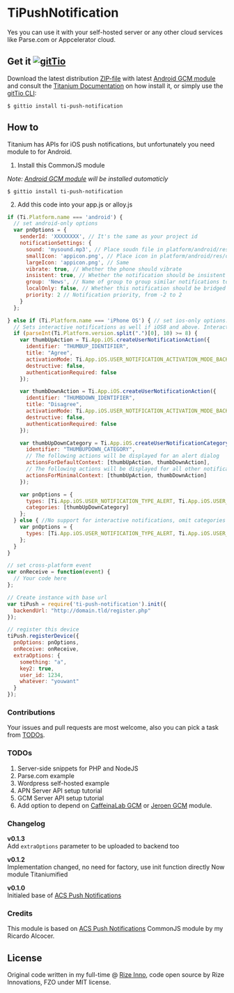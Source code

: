 # TiPushNotification
Yes you can use it with your self-hosted server or any other cloud services like Parse.com or Appcelerator cloud.

## Get it [![gitTio](http://gitt.io/badge.svg)](http://gitt.io/component/ti-push-notification)
Download the latest distribution [ZIP-file](https://github.com/HazemKhaled/TiPushNotification/releases) with latest [Android GCM module](https://github.com/morinel/gcmpush) and consult the [Titanium Documentation](http://docs.appcelerator.com/titanium/latest/#!/guide/Using_a_Module) on how install it, or simply use the [gitTio CLI](http://gitt.io/cli):

`$ gittio install ti-push-notification`

## How to
Titanium has APIs for iOS push notifications, but unfortunately you need module to for Android.
1. Install this CommonJS module

  _Note: [Android GCM module](https://github.com/morinel/gcmpush) will be installed automaticly_

  `$ gittio install ti-push-notification`

2. Add this code into your app.js or alloy.js

```javascript
if (Ti.Platform.name === 'android') {
  // set android-only options
  var pnOptions = {
    senderId: 'XXXXXXXX', // It's the same as your project id
    notificationSettings: {
      sound: 'mysound.mp3', // Place soudn file in platform/android/res/raw/mysound.mp3
      smallIcon: 'appicon.png', // Place icon in platform/android/res/drawable/notification_icon.png
      largeIcon: 'appicon.png', // Same
      vibrate: true, // Whether the phone should vibrate
      insistent: true, // Whether the notification should be insistent
      group: 'News', // Name of group to group similar notifications together
      localOnly: false, // Whether this notification should be bridged to other devices
      priority: 2 // Notification priority, from -2 to 2
    }
  };

} else if (Ti.Platform.name === 'iPhone OS') { // set ios-only options.
  // Sets interactive notifications as well if iOS8 and above. Interactive notifications is optional.
  if (parseInt(Ti.Platform.version.split(".")[0], 10) >= 8) {
    var thumbUpAction = Ti.App.iOS.createUserNotificationAction({
      identifier: "THUMBUP_IDENTIFIER",
      title: "Agree",
      activationMode: Ti.App.iOS.USER_NOTIFICATION_ACTIVATION_MODE_BACKGROUND,
      destructive: false,
      authenticationRequired: false
    });

    var thumbDownAction = Ti.App.iOS.createUserNotificationAction({
      identifier: "THUMBDOWN_IDENTIFIER",
      title: "Disagree",
      activationMode: Ti.App.iOS.USER_NOTIFICATION_ACTIVATION_MODE_BACKGROUND,
      destructive: false,
      authenticationRequired: false
    });

    var thumbUpDownCategory = Ti.App.iOS.createUserNotificationCategory({
      identifier: "THUMBUPDOWN_CATEGORY",
      // The following actions will be displayed for an alert dialog
      actionsForDefaultContext: [thumbUpAction, thumbDownAction],
      // The following actions will be displayed for all other notifications
      actionsForMinimalContext: [thumbUpAction, thumbDownAction]
    });

    var pnOptions = {
      types: [Ti.App.iOS.USER_NOTIFICATION_TYPE_ALERT, Ti.App.iOS.USER_NOTIFICATION_TYPE_SOUND],
      categories: [thumbUpDownCategory]
    };
  } else { //No support for interactive notifications, omit categories
    var pnOptions = {
      types: [Ti.App.iOS.USER_NOTIFICATION_TYPE_ALERT, Ti.App.iOS.USER_NOTIFICATION_TYPE_SOUND]
    };
  }
}

// set cross-platform event
var onReceive = function(event) {
  // Your code here
};

// Create instance with base url
var tiPush = require('ti-push-notification').init({
  backendUrl: "http://domain.tld/register.php"
});

// register this device
tiPush.registerDevice({
  pnOptions: pnOptions,
  onReceive: onReceive,
  extraOptions: {
    something: "a",
    key2: true,
    user_id: 1234,
    whatever: "youwant"
  }
});
```

### Contributions
Your issues and pull requests are most welcome, also you can pick a task from [TODOs](#todos).

### TODOs
1. Server-side snippets for PHP and NodeJS
2. Parse.com example
3. Wordpress self-hosted example
4. APN Server API setup tutorial
5. GCM Server API setup tutorial
6. Add option to depend on [CaffeinaLab GCM](https://github.com/CaffeinaLab/GCM) or [Jeroen GCM](https://github.com/morinel/gcmpush) module.

### Changelog
**v0.1.3**<br>Add `extraOptions` parameter to be uploaded to backend too

**v0.1.2**<br>Implementation changed, no need for factory, use init function directly Now module Titaniumified

**v0.1.0**<br>Initialed base of [ACS Push Notifications](https://github.com/ricardoalcocer/acspushmod)

### Credits
This module is based on [ACS Push Notifications](https://github.com/ricardoalcocer/acspushmod) CommonJS module by my Ricardo Alcocer.

## License
Original code written in my full-time @ [Rize Inno](https://github.com/RizeInno), code open source by Rize Innovations, FZO under MIT license.
